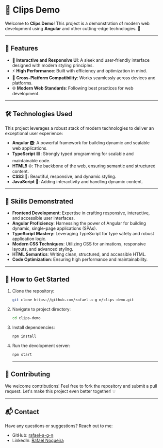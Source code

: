 # 🎥 Clips Demo

Welcome to **Clips Demo**! This project is a demonstration of modern web development using **Angular** and other cutting-edge technologies. 🚀

---

## 🌟 Features

- 🎨 **Interactive and Responsive UI**: A sleek and user-friendly interface designed with modern styling principles.
- ⚡ **High Performance**: Built with efficiency and optimization in mind.
- 📱 **Cross-Platform Compatibility**: Works seamlessly across devices and platforms.
- 🌐 **Modern Web Standards**: Following best practices for web development.

---

## 🛠️ Technologies Used

This project leverages a robust stack of modern technologies to deliver an exceptional user experience:

- **Angular** 🅰️: A powerful framework for building dynamic and scalable web applications.
- **TypeScript** 🟦: Strongly typed programming for scalable and maintainable code.
- **HTML5** 🌐: The backbone of the web, ensuring semantic and structured content.
- **CSS3** 🎨: Beautiful, responsive, and dynamic styling.
- **JavaScript** 💛: Adding interactivity and handling dynamic content.

---

## 💪 Skills Demonstrated

- **Frontend Development**: Expertise in crafting responsive, interactive, and accessible user interfaces.
- **Angular Proficiency**: Harnessing the power of Angular for building dynamic, single-page applications (SPAs).
- **TypeScript Mastery**: Leveraging TypeScript for type safety and robust application logic.
- **Modern CSS Techniques**: Utilizing CSS for animations, responsive layouts, and advanced styling.
- **HTML Semantics**: Writing clean, structured, and accessible HTML.
- **Code Optimization**: Ensuring high performance and maintainability.

---

## 🚀 How to Get Started

1. Clone the repository:
   ```bash
   git clone https://github.com/rafael-a-g-n/clips-demo.git
   ```
2. Navigate to project directory:
   ```bash
   cd clips-demo
   ```
3. Install dependencies:
   ```bash
   npm install
   ```
4. Run the devolopment server:
   ```bash
   npm start
   ```

   ---

## 👥 Contributing
We welcome contributions! Feel free to fork the repository and submit a pull request. Let's make this project even better together! 💡

---

## 📬 Contact
Have any questions or suggestions? Reach out to me:

- GitHub: [rafael-a-g-n](https://github.com/rafael-a-g-n)
- LinkedIn: [Rafael Nogueira](https://www.linkedin.com/in/ragn/)

